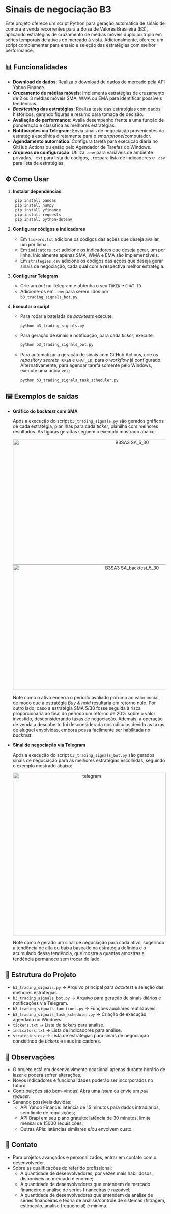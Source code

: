 # Sinais de negociação B3

Este projeto oferece um script Python para geração automática de sinais de compra e venda recorrentes para a Bolsa de Valores Brasileira (B3), aplicando estratégias de cruzamento de médias móveis duplo ou triplo em séries temporais de ativos do mercado à vista. Adicionalmente, oferece um script complementar para ensaio e seleção das estratégias com melhor performance.

## 📊 Funcionalidades

- **Download de dados**: Realiza o download de dados de mercado pela API Yahoo Finance.
- **Cruzamento de médias móveis**: Implementa estratégias de cruzamento de 2 ou 3 médias móveis SMA, WMA ou EMA para identificar possíveis tendências.
- ***Backtesting* das estratégias**: Realiza teste das estratégias com dados históricos, gerando figuras e resumo para tomada de decisão.
- **Avaliação de performance**: Avalia desempenho frente a uma função de ponderação e classifica as melhores estratégias.
- **Notificações via Telegram**: Envia sinais de negociação provenientes da estratégia escolhida diretamente para o *smartphone*/computador.
- **Agendamento automático**: Configura tarefa para execução diária no GitHub Actions ou então pelo Agendador de Tarefas do Windows.
- **Arquivos de configuração**: Utiliza `.env` para variáveis de ambiente privadas, `.txt` para lista de códigos, `.txt`para lista de indicadores e `.csv` para lista de estratégias.

## ⚙️ Como Usar

1. **Instalar dependências**:
   ```bash
    pip install pandas
    pip install numpy
    pip install yfinance
    pip install requests
    pip install python-dotenv
    ```

2. **Configurar códigos e indicadores**
   - Em `tickers.txt` adicione os códigos das ações que deseja avaliar, um por linha.
   - Em `indicators.txt` adicione os indicadores que deseja gerar, um por linha. Inicialmente apenas SMA, WMA e EMA são implementáveis.
   - Em `strategies.csv` adicione os códigos das ações que deseja gerar sinais de negociação, cada qual com a respectiva melhor estratégia.

3. **Configurar Telegram**
   - Crie um *bot* no Telegram e obtenha o seu `TOKEN` e `CHAT_ID`.
   - Adicione-os em `.env` para serem lidos por `b3_trading_signals_bot.py`.

4. **Executar o script**
   - Para rodar a batelada de *backtests* execute:
     ```bash
     python b3_trading_signals.py
     ```
   - Para geração de sinais e notificação, para cada *ticker*, execute:
     ```bash
     python b3_trading_signals_bot.py
     ```
   - Para automatizar a geração de sinais com GitHub Actions, crie os *repository secrets* `TOKEN` e `CHAT_ID`, para o *workflow* já configurado. Alternativamente, para agendar tarefa somente pelo Windows, execute uma única vez:
     ```bash
     python b3_trading_signals_task_scheduler.py
     ```
## 🖼️ Exemplos de saídas

- **Gráfico do *backtest* com SMA**
  
  Após a execução do script `b3_trading_signals.py` são gerados gráficos de cada estratégia, planilhas para cada *ticker*, planilha com melhores resultados. As figuras geradas seguem o exemplo mostrado abaixo:

  <p align="center">
  <img width="733" height="395" alt="B3SA3 SA_5_30" src="https://github.com/user-attachments/assets/5f7c268b-1265-405a-a42f-a59f89729cd4"/>
  <img width="733" height="395" alt="B3SA3 SA_backtest_5_30" src="https://github.com/user-attachments/assets/c0cbff4a-7189-43dd-b6bc-000b4cea62b0"/>
  </p>

  Note como o ativo encerra o período avaliado próximo ao valor inicial, de modo que a estratégia *Buy & hold* resultaria em retorno nulo. Por outro lado, caso a estratégia SMA 5/30 fosse seguida à risca proporcionaria ao final do período um retorno de 20% sobre o valor investido, desconsiderando taxas de negociação. Ademais, a operação de venda a descoberto foi desconsiderada nos cálculos devido as taxas de aluguel envolvidas, embora possa facilmente ser habilitada no *backtest*.

- **Sinal de negociação via Telegram**

  Após a execução do script `b3_trading_signals_bot.py` são gerados sinais de negociação para as melhores estratégias escolhidas, seguindo o exemplo mostrado abaixo:

  <p align="center">
  <img width="480" height="511" alt="telegram" src="https://github.com/user-attachments/assets/84a83c60-ac94-4759-bddf-b9708b5199f2" />
  </p>

  Note como é gerado um sinal de negociação para cada ativo, sugerindo a tendência de alta ou baixa baseado na estratégia definida e o acumulado dessa tendência, que mostra a quantas amostras a tendência permanece sem trocar de lado. 

## 🧩 Estrutura do Projeto

- `b3_trading_signals.py` → Arquivo principal para *backtest* e seleção das melhores estratégias.
- `b3_trading_signals_bot.py` → Arquivo para geração de sinais diários e notificações via Telegram.
- `b3_trading_signals_functions.py` → Funções auxiliares reutilizáveis.
- `b3_trading_signals_task_scheduler.py` → Criação de execução agendada no Windows.
- `tickers.txt` → Lista de *tickers* para análise.
- `indicators.txt` → Lista de indicadores para análise.
- `strategies.csv` → Lista de estratégias para sinais de negociação consistindo de *tickers* e seus indicadores.

## 📌 Observações

- O projeto está em desenvolvimento ocasional apenas durante horário de lazer e poderá sofrer alterações.
- Novos indicadores e funcionalidades poderão ser incorporados no futuro.
- Contribuições são bem-vindas! Abra uma *issue* ou envie um *pull request*.
- Sanando possíveis dúvidas:
  - API Yahoo Finance: latência de 15 minutos para dados intradiários, sem limite de requisições;
  - API Brapi em seu plano gratuito: latência de 30 minutos, limite mensal de 15000 requisições;
  - Outras APIs: latências similares e/ou envolvem custo.

## 🤝 Contato

- Para projetos avançados e personalizados, entrar em contato com o desenvolvedor.
- Sobre as qualificações do referido profissional:
  - A quantidade de desenvolvedores, por vezes mais habilidosos, disponíveis no mercado é enorme;
  - A quantidade de desenvolvedores que entendem de mercado financeiro e análise de séries financeiras é razoável;
  - A quantidade de desenvolvedores que entendem de análise de séries financeiras e teoria de análise/controle de sistemas (filtragem, estimação, análise frequencial) é mínima.
